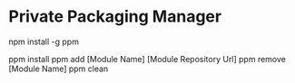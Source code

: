 # Private Packaging Manager
npm install -g ppm

ppm install
ppm add [Module Name] [Module Repository Url]
ppm remove [Module Name]
ppm clean
